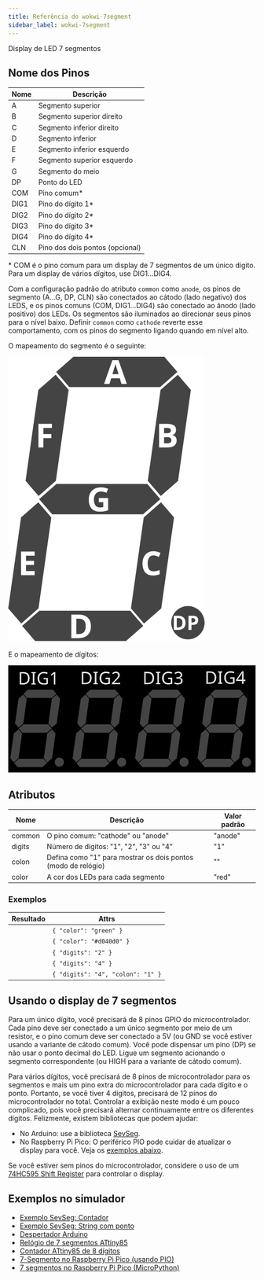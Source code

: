 ```yaml
---
title: Referência do wokwi-7segment
sidebar_label: wokwi-7segment
---
```


Display de LED 7 segmentos

<wokwi-7segment />

## Nome dos Pinos

| Nome | Descrição                       |
| ---- | ------------------------------- |
| A    | Segmento superior               |
| B    | Segmento superior direito       |
| C    | Segmento inferior direito       |
| D    | Segmento inferior               |
| E    | Segmento inferior esquerdo      |
| F    | Segmento superior esquerdo      |
| G    | Segmento do meio                |
| DP   | Ponto do LED                    |
| COM  | Pino comum\*                    |
| DIG1 | Pino do dígito 1\*              |
| DIG2 | Pino do dígito 2\*              |
| DIG3 | Pino do dígito 3\*              |
| DIG4 | Pino do dígito 4\*              |
| CLN  | Pino dos dois pontos (opcional) |

\* COM é o pino comum para um display de 7 segmentos de um único dígito. Para um display de vários dígitos, use DIG1…DIG4.

Com a configuração padrão do atributo `common` como `anode`, os pinos de segmento (A…G, DP, CLN) são conectados ao cátodo (lado negativo) dos LEDS, e os pinos comuns (COM, DIG1…DIG4) são conectado ao ânodo (lado positivo) dos LEDs. Os segmentos são iluminados ao direcionar seus pinos para o nível baixo. Definir `common` como `cathode` reverte esse comportamento, com os pinos do segmento ligando quando em nível alto.

O mapeamento do segmento é o seguinte:

![Mapeamento de exibição de 7 segmentos](wokwi-7segment-diagram.svg)

E o mapeamento de dígitos:

![Mapeamento de dígitos de exibição de 7 segmentos](wokwi-7segment-digits.svg)

## Atributos

| Nome   | Descrição                                                     | Valor padrão  |
| ------ | ------------------------------------------------------------- | ------------- |
| common | O pino comum: "cathode" ou "anode"                            | "anode"       |
| digits | Número de dígitos: "1", "2", "3" ou "4"                       | "1"           |
| colon  | Defina como "1" para mostrar os dois pontos (modo de relógio) | ""            |
| color  | A cor dos LEDs para cada segmento                             | "red"         |

### Exemplos

| Resultado                                                     | Attrs                             |
| ------------------------------------------------------------- | --------------------------------- |
| <wokwi-7segment color="green" values="[1,1,1,1,0,1,1,0]" />   | `{ "color": "green" }`            |
| <wokwi-7segment color="#d040d0" values="[1,1,1,1,0,1,1,0]" /> | `{ "color": "#d040d0" }`          |
| <wokwi-7segment digits="2" />                                 | `{ "digits": "2" }`               |
| <wokwi-7segment digits="4" />                                 | `{ "digits": "4" }`               |
| <wokwi-7segment digits="4" colon="1" colonValue="1" />        | `{ "digits": "4", "colon": "1" }` |

## Usando o display de 7 segmentos

Para um único dígito, você precisará de 8 pinos GPIO do microcontrolador. Cada pino deve ser conectado a um único segmento por meio de um resistor,
e o pino comum deve ser conectado a 5V (ou GND se você estiver usando a variante de cátodo comum). Você pode dispensar um pino (DP) se não usar o ponto decimal do LED. Ligue um segmento acionando o segmento correspondente (ou HIGH para a variante de cátodo comum).

Para vários dígitos, você precisará de 8 pinos de microcontrolador para os segmentos e mais um pino extra do microcontrolador para cada dígito e o ponto. Portanto, se você tiver 4 dígitos, precisará de 12 pinos do microcontrolador no total. Controlar a exibição neste modo é um pouco complicado, pois você precisará alternar continuamente entre os diferentes dígitos.
Felizmente, existem bibliotecas que podem ajudar:

- No Arduino: use a biblioteca [SevSeg](https://wokwi.com/projects/344891439152366164).
- No Raspberry Pi Pico: O periférico PIO pode cuidar de atualizar o display para você. Veja os [exemplos abaixo](#exemplos-no-simulador).

Se você estiver sem pinos do microcontrolador, considere o uso de um [74HC595 Shift Register](wokwi-74hc595) para controlar o display.

## Exemplos no simulador

- [Exemplo SevSeg: Contador](https://wokwi.com/projects/344891439152366164)
- [Exemplo SevSeg: String com ponto](https://wokwi.com/projects/344893935754150484)
- [Despertador Arduino](https://wokwi.com/projects/297787059514376717)
- [Relógio de 7 segmentos ATtiny85](https://wokwi.com/projects/301366580039647753)
- [Contador ATtiny85 de 8 dígitos](https://wokwi.com/projects/301304715310793225)
- [7-Segmento no Raspberry Pi Pico (usando PIO)](https://wokwi.com/projects/301404853501952521)
- [7 segmentos no Raspberry Pi Pico (MicroPython)](https://wokwi.com/projects/300936948537623048)
